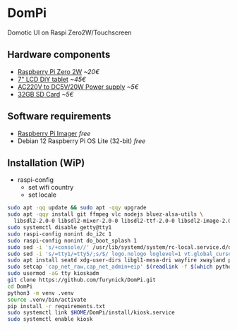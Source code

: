 # DomPi
Domotic UI on Raspi Zero2W/Touchscreen

## Hardware components
 - [Raspberry Pi Zero 2W](https://www.kubii.com/en/nano-computers/3455-raspberry-pi-zero-2-w-wh-3272496319363.html) *~20€*
 - [7" LCD DiY tablet](https://s.click.aliexpress.com/e/_opsU6dP) *~45€*
 - [AC220V to DC5V/20W Power supply](https://s.click.aliexpress.com/e/_omyvcPb) *~5€*
 - [32GB SD Card](https://s.click.aliexpress.com/e/_oC02Weh) *~5€*

## Software requirements
 - [Raspberry Pi Imager](https://www.raspberrypi.com/software/) *free*
 - Debian 12 Raspberry Pi OS Lite (32-bit) *free*

## Installation (WiP)
 - raspi-config
   - set wifi country
   - set locale
```sh
sudo apt -qq update && sudo apt -qqy upgrade
sudo apt -qqy install git ffmpeg vlc nodejs bluez-alsa-utils \
  libsdl2-2.0-0 libsdl2-mixer-2.0-0 libsdl2-ttf-2.0-0 libsdl2-image-2.0-0 libsdl2-gfx-1.0-0 libts0
sudo systemctl disable getty@tty1
sudo raspi-config nonint do_i2c 1
sudo raspi-config nonint do_boot_splash 1
sudo sed -i 's/+console//' /usr/lib/systemd/system/rc-local.service.d/debian.conf
sudo sed -i 's/=tty1/=tty5/;s/$/ logo.nologo loglevel=1 vt.global_cursor_default=0 consoleblank=0 quiet/' /boot/firmware/cmdline.txt
sudo apt install seatd xdg-user-dirs libgl1-mesa-dri wayfire xwayland python3-dev pipewire-audio
sudo setcap 'cap_net_raw,cap_net_admin+eip' $(readlink -f $(which python3.11))
sudo usermod -aG tty kioskadm
git clone https://github.com/furynick/DomPi.git
cd DomPi
python3 -m venv .venv
source .venv/bin/activate
pip install -r requirements.txt
sudo systemctl link $HOME/DomPi/install/kiosk.service
sudo systemctl enable kiosk
```
